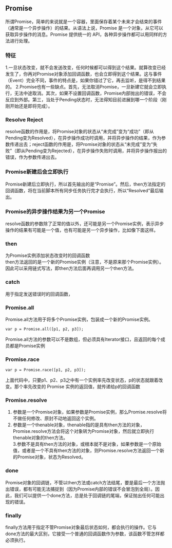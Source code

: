 ## Promise
所谓Promise，简单的来说就是一个容器，里面保存着某个未来才会结束的事件（通常是一个异步操作）的结果。从语法上说，Promise 是一个对象，从它可以获取异步操作的消息。Promise 提供统一的 API，各种异步操作都可以用同样的方法进行处理。

### 特征
1.一旦状态改变，就不会发送改变，任何时候都可以得到这个结果。就算改变已经发生了，你再对Promise对象添加回调函数，也会立即得到这个结果。这与事件（Event）完全不同，事件的特点是，如果你错过了它，再去监听，是得不到结果的。
2.Promise也有一些缺点。首先，无法取消Promise，一旦新建它就会立即执行，无法中途取消。其次，如果不设置回调函数，Promise内部抛出的错误，不会反应到外部。第三，当处于Pending状态时，无法得知目前进展到哪一个阶段（刚刚开始还是即将完成）。  

### Resolve Reject
resolve函数的作用是，将Promise对象的状态从“未完成”变为“成功”（即从Pending变为Resolved），在异步操作成功时调用，并将异步操作的结果，作为参数传递出去；reject函数的作用是，将Promise对象的状态从“未完成”变为“失败”（即从Pending变为Rejected），在异步操作失败时调用，并将异步操作报出的错误，作为参数传递出去。  

### Promise新建后会立即执行
Promise新建后立即执行，所以首先输出的是“Promise”。然后，then方法指定的回调函数，将在当前脚本所有同步任务执行完才会执行，所以“Resolved”最后输出。  

### Promise的异步操作结果为另一个Promise
resolve函数的参数除了正常的值以外，还可能是另一个Promise实例，表示异步操作的结果有可能是一个值，也有可能是另一个异步操作，比如像下面这样。  

### then
为Promise实例添加状态改变时的回调函数  
then方法返回的是一个新的Promise实例（注意，不是原来那个Promise实例）。因此可以采用链式写法，即then方法后面再调用另一个then方法。  

### catch
用于指定发送错误时的回调函数，
### Promise.all
Promise.all方法用于将多个Promise实例，包装成一个新的Promise实例。  
```
var p = Promise.all([p1, p2, p3]);
```
Promise.all方法的参数可以不是数组，但必须具有Iterator接口，且返回的每个成员都是Promise实例  
### Promise.race
```
var p = Promise.race([p1, p2, p3]);
```
上面代码中，只要p1、p2、p3之中有一个实例率先改变状态，p的状态就跟着改变。那个率先改变的 Promise 实例的返回值，就传递给p的回调函数  
### Promise.resolve
1. 参数是一个Promise对象，如果参数是Promise实例，那么Promise.resolve将不做任何修改、原封不动地返回这个实例。  
2. 参数是一个thenable对象，thenable指的是具有then方法的对象，Promise.resolve方法会将这个对象转为Promise对象，然后就立即执行thenable对象的then方法。  
3.参数不是具有then方法的对象，或根本就不是对象，如果参数是一个原始值，或者是一个不具有then方法的对象，则Promise.resolve方法返回一个新的Promise对象，状态为Resolved。  
### done
Promise对象的回调链，不管以then方法或catch方法结尾，要是最后一个方法抛出错误，都有可能无法捕捉到（因为Promise内部的错误不会冒泡到全局）。因此，我们可以提供一个done方法，总是处于回调链的尾端，保证抛出任何可能出现的错误。  
### finally
finally方法用于指定不管Promise对象最后状态如何，都会执行的操作。它与done方法的最大区别，它接受一个普通的回调函数作为参数，该函数不管怎样都必须执行。  
